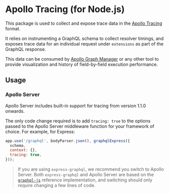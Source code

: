 # Apollo Tracing (for Node.js)

This package is used to collect and expose trace data in the [Apollo Tracing](https://github.com/apollographql/apollo-tracing) format.

It relies on instrumenting a GraphQL schema to collect resolver timings, and exposes trace data for an individual request under `extensions` as part of the GraphQL response.

This data can be consumed by [Apollo Graph Manager](https://www.apollographql.com/engine/) or any other tool to provide visualization and history of field-by-field execution performance.

## Usage

### Apollo Server

Apollo Server includes built-in support for tracing from version 1.1.0 onwards.

The only code change required is to add `tracing: true` to the options passed to the Apollo Server middleware function for your framework of choice. For example, for Express:

```javascript
app.use('/graphql', bodyParser.json(), graphqlExpress({
  schema,
  context: {},
  tracing: true,
}));
```

> If you are using `express-graphql`, we recommend you switch to Apollo Server. Both `express-graphql` and Apollo Server are based on the [`graphql-js`](https://github.com/graphql/graphql-js) reference implementation, and switching should only require changing a few lines of code.
